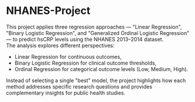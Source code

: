 # NHANES-Project
This project applies three regression approaches — "Linear Regression", "Binary Logistic Regression", and "Generalized Ordinal Logistic Regression" — to predict hsCRP levels using the NHANES 2013–2014 dataset.  
The analysis explores different perspectives:  
- Linear Regression for continuous outcomes,  
- Binary Logistic Regression for clinical outcome thresholds,  
- Ordinal Regression for categorical outcome levels (Low, Medium, High).  

Instead of selecting a single "best" model, the project highlights how each method addresses specific research questions and provides complementary insights for public health studies.  

